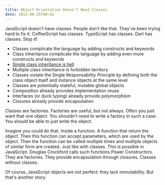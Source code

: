 ```yaml
---
title: Object-Orientation Doesn't Need Classes
date: 2013-08-25T00:42
---
```


JavaScript doesn't have classes. People don't like that. They've been trying hard to fix it. CoffeeScript has classes. TypeScript has classes. Dart has classes. Stop it!

- Classes complicate the language by adding constructs and keywords
- Class inheritance complicate the language by adding even more constructs and keywords
- <a href="http://elevatedabstractions.wordpress.com/2013/09/07/single-class-inheritance-is-hell/" title="Single class inheritance is hell">Single class inheritance is hell</a>
- Multiple class inheritance is forbidden territory
- Classes violate the Single Responsability Principle by defining both the class object itself and instance objects at the same level
- Classes are potentially stateful, mutable global objects
- Composition already provides implementation reuse
- Interfaces (or duck typing) already provide polymorphism
- Closures already provide encapsulation

Classes are factories. Factories are useful, but not always. Often you just want that one object. You shouldn't need to write a factory in such a case. You should be able to just write the object.

Imagine you could do that. Inside a function. A function that return the object. Then this function can accept parameters, which are used by the object. Then the function can be called multiple times and multiple objects of similar form are created. Just like with classes. This is possible in JavaScript. Douglas Crockford calls such functions Power Constructors. They are factories. They provide encapsulation through closures. Classes without classes.

Of course, JavaScript objects are not perfect: they lack immutability. But that's another story.
